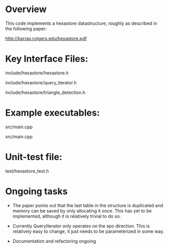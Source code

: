 
# Overview

This code implements a hexastore datastructure, roughly as described in the following paper:

http://karras.rutgers.edu/hexastore.pdf

# Key Interface Files:

include/hexastore/hexastore.h

include/hexastore/query_iterator.h

include/hexastore/triangle_detection.h

# Example executables:

src/main.cpp 

src/main.cpp

# Unit-test file:

test/hexastore_test.h

# Ongoing tasks

- The paper points out that the last table in the structure is duplicated and memory can be saved by only allocating it once. This has yet to be implemented, although it is relatively trivial to do so.

- Currently QueryIterator only operates on the spo direction. This is relatively easy to change, it just needs to be parameterized in some way. 

- Documentation and refactoring ongoing
